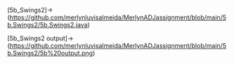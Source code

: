 [5b_Swings2]->(https://github.com/merlynluvisalmeida/MerlynADJassignment/blob/main/5b.Swings2/5b.Swings2.java)

[5b_Swings2 output]->(https://github.com/merlynluvisalmeida/MerlynADJassignment/blob/main/5b.Swings2/5b%20output.png)
